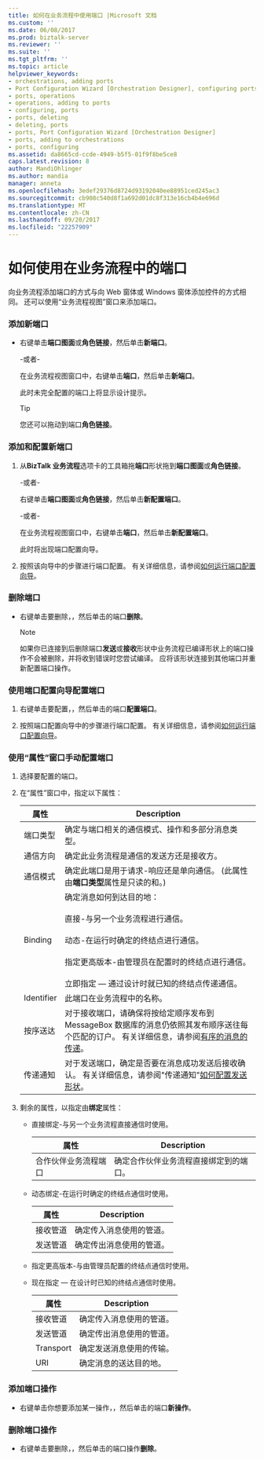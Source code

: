```yaml
---
title: 如何在业务流程中使用端口 |Microsoft 文档
ms.custom: ''
ms.date: 06/08/2017
ms.prod: biztalk-server
ms.reviewer: ''
ms.suite: ''
ms.tgt_pltfrm: ''
ms.topic: article
helpviewer_keywords:
- orchestrations, adding ports
- Port Configuration Wizard [Orchestration Designer], configuring ports
- ports, operations
- operations, adding to ports
- configuring, ports
- ports, deleting
- deleting, ports
- ports, Port Configuration Wizard [Orchestration Designer]
- ports, adding to orchestrations
- ports, configuring
ms.assetid: da8665cd-ccde-4949-b5f5-01f9f8be5ce8
caps.latest.revision: 8
author: MandiOhlinger
ms.author: mandia
manager: anneta
ms.openlocfilehash: 3edef29376d8724d93192040ee88951ced245ac3
ms.sourcegitcommit: cb908c540d8f1a692d01dc8f313e16cb4b4e696d
ms.translationtype: MT
ms.contentlocale: zh-CN
ms.lasthandoff: 09/20/2017
ms.locfileid: "22257909"
---
```

# <a name="how-to-use-ports-in-orchestrations"></a>如何使用在业务流程中的端口
向业务流程添加端口的方式与向 Web 窗体或 Windows 窗体添加控件的方式相同。 还可以使用“业务流程视图”窗口来添加端口。  
  
### <a name="to-add-a-new-port"></a>添加新端口  
  
-   右键单击**端口图面**或**角色链接**，然后单击**新端口**。  
  
     -或者-  
  
     在业务流程视图窗口中，右键单击**端口**，然后单击**新端口**。  
  
     此时未完全配置的端口上将显示设计提示。  
  
    > [!TIP]
    >  您还可以拖动到端口**角色链接**。  
  
### <a name="to-add-and-configure-a-new-port"></a>添加和配置新端口  
  
1.  从**BizTalk 业务流程**选项卡的工具箱拖**端口**形状拖到**端口图面**或**角色链接**。  
  
     -或者-  
  
     右键单击**端口图面**或**角色链接**，然后单击**新配置端口**。  
  
     -或者-  
  
     在业务流程视图窗口中，右键单击**端口**，然后单击**新配置端口**。  
  
     此时将出现端口配置向导。  
  
2.  按照该向导中的步骤进行端口配置。 有关详细信息，请参阅[如何运行端口配置向导](../core/how-to-run-the-port-configuration-wizard.md)。  
  
### <a name="to-remove-a-port"></a>删除端口  
  
-   右键单击要删除，，然后单击的端口**删除**。  
  
    > [!NOTE]
    >  如果你已连接到后删除端口**发送**或**接收**形状中业务流程已编译形状上的端口操作不会被删除，并将收到错误时您尝试编译。 应将该形状连接到其他端口并重新配置端口操作。  
  
### <a name="to-configure-a-port-by-using-the-port-configuration-wizard"></a>使用端口配置向导配置端口  
  
1.  右键单击要配置，，然后单击的端口**配置端口**。  
  
2.  按照端口配置向导中的步骤进行端口配置。 有关详细信息，请参阅[如何运行端口配置向导](../core/how-to-run-the-port-configuration-wizard.md)。  
  
### <a name="to-configure-a-port-manually-by-using-the-properties-window"></a>使用“属性”窗口手动配置端口  
  
1.  选择要配置的端口。  
  
2.  在“属性”窗口中，指定以下属性：  
  
    |属性|Description|  
    |--------------|-----------------|  
    |端口类型|确定与端口相关的通信模式、操作和多部分消息类型。|  
    |通信方向|确定此业务流程是通信的发送方还是接收方。|  
    |通信模式|确定此端口是用于请求-响应还是单向通信。 (此属性由**端口类型**属性是只读的和。)|  
    |Binding|确定消息如何到达目的地：<br /><br /> 直接-与另一个业务流程进行通信。<br /><br /> 动态-在运行时确定的终结点进行通信。<br /><br /> 指定更高版本-由管理员在配置时的终结点进行通信。<br /><br /> 立即指定 — 通过设计时就已知的终结点传递通信。|  
    |Identifier|此端口在业务流程中的名称。|  
    |按序送达|对于接收端口，请确保将按给定顺序发布到 MessageBox 数据库的消息仍依照其发布顺序送往每个匹配的订户。 有关详细信息，请参阅[有序的消息的传递](../core/ordered-delivery-of-messages.md)。|  
    |传递通知|对于发送端口，确定是否要在消息成功发送后接收确认。 有关详细信息，请参阅"传递通知"[如何配置发送形状](../core/how-to-configure-the-send-shape.md)。|  
  
3.  剩余的属性，以指定由**绑定**属性：  
  
    -   直接绑定-与另一个业务流程直接通信时使用。  
  
        |属性|Description|  
        |--------------|-----------------|  
        |合作伙伴业务流程端口|确定合作伙伴业务流程直接绑定到的端口。|  
  
    -   动态绑定-在运行时确定的终结点通信时使用。  
  
        |属性|Description|  
        |--------------|-----------------|  
        |接收管道|确定传入消息使用的管道。|  
        |发送管道|确定传出消息使用的管道。|  
  
    -   指定更高版本-与由管理员配置的终结点通信时使用。  
  
    -   现在指定 — 在设计时已知的终结点通信时使用。  
  
        |属性|Description|  
        |--------------|-----------------|  
        |接收管道|确定传入消息使用的管道。|  
        |发送管道|确定传出消息使用的管道。|  
        |Transport|确定发送消息使用的传输。|  
        |URI|确定消息的送达目的地。|  
  
### <a name="to-add-a-port-operation"></a>添加端口操作  
  
-   右键单击你想要添加某一操作，，然后单击的端口**新操作**。  
  
### <a name="to-remove-a-port-operation"></a>删除端口操作  
  
-   右键单击要删除，，然后单击的端口操作**删除**。